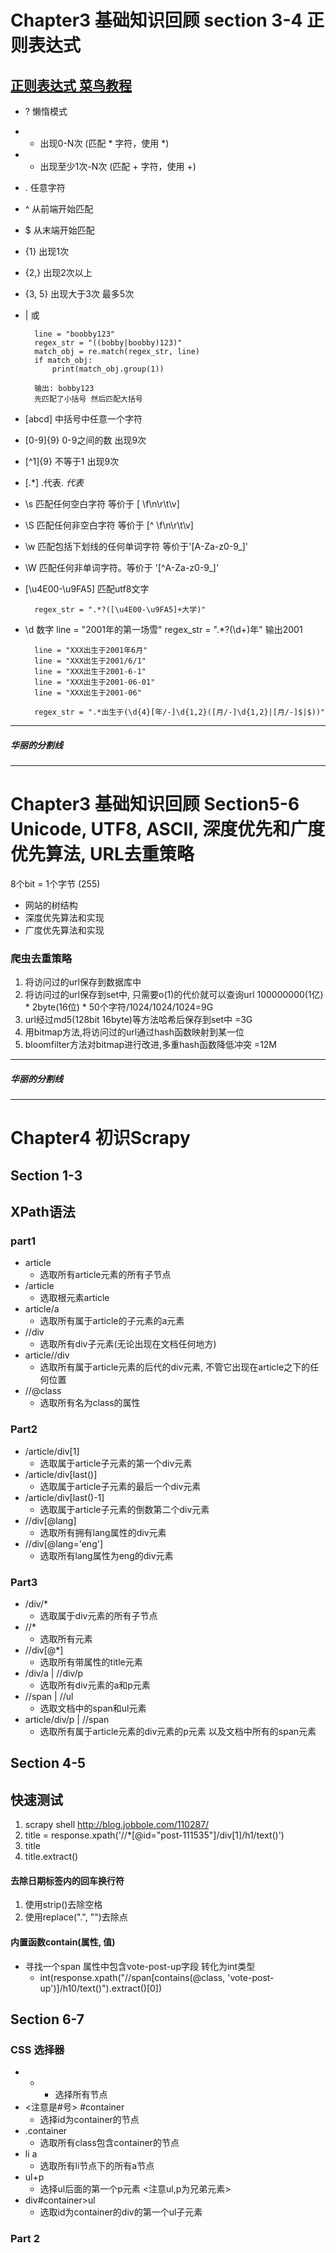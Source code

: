 # Chapter3 基础知识回顾 section 3-4 正则表达式

## [正则表达式 菜鸟教程](http://www.runoob.com/regexp/regexp-syntax.html)

* ? 懒惰模式
* * 出现0-N次 (匹配 * 字符，使用 \*)
* * 出现至少1次-N次 (匹配 + 字符，使用 \+)
* . 任意字符
* ^ 从前端开始匹配
* $ 从末端开始匹配
* {1} 出现1次
* {2,} 出现2次以上
* {3, 5} 出现大于3次 最多5次
* | 或  

		line = "boobby123"
		regex_str = "((bobby|boobby)123)"
		match_obj = re.match(regex_str, line)
		if match_obj:
			print(match_obj.group(1))
	
		输出: bobby123
		先匹配了小括号 然后匹配大括号

* [abcd] 中括号中任意一个字符
* [0-9]{9} 0-9之间的数 出现9次
* [^1]{9} 不等于1 出现9次
* [.*] .代表. *代表*
* \s 匹配任何空白字符 等价于 [ \f\n\r\t\v]
* \S 匹配任何非空白字符 等价于 [^ \f\n\r\t\v]
* \w 匹配包括下划线的任何单词字符 等价于'[A-Za-z0-9_]'
* \W 匹配任何非单词字符。等价于 '[^A-Za-z0-9_]'
* [\u4E00-\u9FA5] 匹配utf8文字  

		regex_str = ".*?([\u4E00-\u9FA5]+大学)"

* \d 数字
		line = "2001年的第一场雪"
		regex_str = ".*?(\d+)年"
		输出2001


		line = "XXX出生于2001年6月"
		line = "XXX出生于2001/6/1"
		line = "XXX出生于2001-6-1"
		line = "XXX出生于2001-06-01"
		line = "XXX出生于2001-06"
		
		regex_str = ".*出生于(\d{4}[年/-]\d{1,2}([月/-]\d{1,2}|[月/-]$|$))"



---
##### 华丽的分割线
---

# Chapter3 基础知识回顾 Section5-6 Unicode, UTF8, ASCII, 深度优先和广度优先算法, URL去重策略

8个bit = 1个字节 (255)

* 网站的树结构
* 深度优先算法和实现
* 广度优先算法和实现


### 爬虫去重策略
1. 将访问过的url保存到数据库中
2. 将访问过的url保存到set中, 只需要o(1)的代价就可以查询url 100000000(1亿) * 2byte(16位) * 50个字符/1024/1024/1024=9G
3. url经过md5(128bit 16byte)等方法哈希后保存到set中 =3G
4. 用bitmap方法,将访问过的url通过hash函数映射到某一位 
5. bloomfilter方法对bitmap进行改进,多重hash函数降低冲突 =12M


---
##### 华丽的分割线
---


# Chapter4 初识Scrapy
## Section 1-3
## XPath语法

### part1
* article
	* 选取所有article元素的所有子节点
* /article
	* 选取根元素article	
* article/a
	* 选取所有属于article的子元素的a元素
* //div
	* 选取所有div子元素(无论出现在文档任何地方)
* article//div
	* 选取所有属于article元素的后代的div元素, 不管它出现在article之下的任何位置
* //@class
	* 选取所有名为class的属性  


### Part2
* /article/div[1]  
	* 选取属于article子元素的第一个div元素
* /article/div[last()]  
	* 选取属于article子元素的最后一个div元素 
* /article/div[last()-1]
	* 选取属于article子元素的倒数第二个div元素
* //div[@lang]
	* 选取所有拥有lang属性的div元素
* //div[@lang='eng']
	* 选取所有lang属性为eng的div元素

### Part3
* /div/* 
	* 选取属于div元素的所有子节点
* //*
	* 选取所有元素
* //div[@*]
	* 选取所有带属性的title元素
* /div/a | //div/p
	* 选取所有div元素的a和p元素
* //span | //ul
	* 选取文档中的span和ul元素
* article/div/p | //span
	* 选取所有属于article元素的div元素的p元素  以及文档中所有的span元素     



## Section 4-5

## 快速测试
1. scrapy shell http://blog.jobbole.com/110287/
2. title = response.xpath('//*[@id="post-111535"]/div[1]/h1/text()')
3. title
4. title.extract()

#### 去除日期标签内的回车换行符
1. 使用strip()去除空格
2. 使用replace(".", "")去除点


#### 内置函数contain(属性, 值)  

* 寻找一个span 属性中包含vote-post-up字段  转化为int类型
	*	int(response.xpath("//span[contains(@class, 'vote-post-up')]/h10/text()").extract()[0])


## Section 6-7

### CSS 选择器



* *
	* 选择所有节点
* <注意是#号> #container
	* 选择id为container的节点
* .container
	* 选取所有class包含container的节点
* li a
	* 选取所有li节点下的所有a节点
* ul+p
	* 选择ul后面的第一个p元素 <注意ul,p为兄弟元素>
* div#container>ul
	* 选取id为container的div的第一个ul子元素
     
### Part 2


